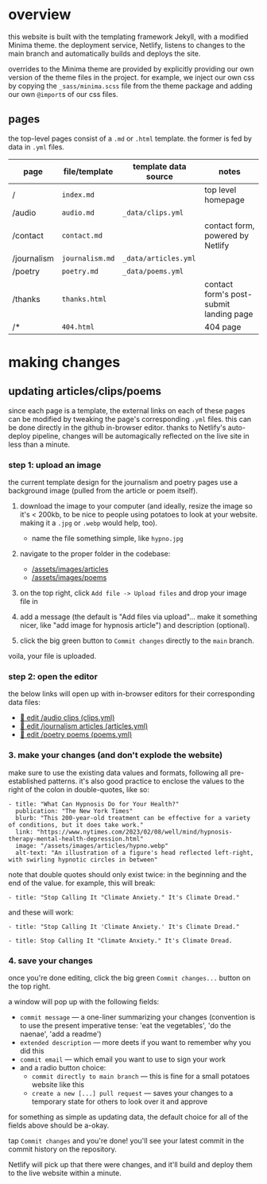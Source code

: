 # overview
this website is built with the templating framework Jekyll, with a modified Minima theme. the deployment service, Netlify, listens to changes to the main branch and automatically builds and deploys the site.

overrides to the Minima theme are provided by explicitly providing our own version of the theme files in the project. for example, we inject our own css by copying the `_sass/minima.scss` file from the theme package and adding our own `@import`s of our css files.

## pages
the top-level pages consist of a `.md` or `.html` template. the former is fed by data in `.yml` files.

| page | file/template | template data source | notes |
|---|---|---|---|
| / | `index.md` || top level homepage
| /audio | `audio.md` | `_data/clips.yml` |
| /contact | `contact.md`  || contact form, powered by Netlify
| /journalism | `journalism.md` | `_data/articles.yml`
| /poetry | `poetry.md` | `_data/poems.yml`
| /thanks | `thanks.html` || contact form's post-submit landing page
| /* | `404.html` || 404 page

# making changes

## updating articles/clips/poems
since each page is a template, the external links on each of these pages can be modified by tweaking the page's corresponding `.yml` files. this can be done directly in the github in-browser editor. thanks to Netlify's auto-deploy pipeline, changes will be automagically reflected on the live site in less than a minute.

### step 1: upload an image
the current template design for the journalism and poetry pages use a background image (pulled from the article or poem itself).

1. download the image to your computer (and ideally, resize the image so it's < 200kb, to be nice to people using potatoes to look at your website. making it a `.jpg` or `.webp` would help, too).
	- name the file something simple, like `hypno.jpg`

2. navigate to the proper folder in the codebase:
	- [/assets/images/articles](https://github.com/a-hannah-seo/hannah-seo/tree/main/assets/images/articles)
	- [/assets/images/poems](https://github.com/a-hannah-seo/hannah-seo/tree/main/assets/images/poems)

3. on the top right, click `Add file -> Upload files` and drop your image file in
4. add a message (the default is "Add files via upload"... make it something nicer, like "add image for hypnosis article") and description (optional). 
5. click the big green button to `Commit changes` directly to the `main` branch.

voila, your file is uploaded.

### step 2: open the editor
the below links will open up with in-browser editors for their corresponding data files:
- [🔗 edit /audio clips (clips.yml)](https://github.com/a-hannah-seo/hannah-seo/edit/main/_data/clips.yml) 
- [🔗 edit /journalism articles (articles.yml)](https://github.com/a-hannah-seo/hannah-seo/edit/main/_data/articles.yml)
- [🔗 edit /poetry poems (poems.yml)](https://github.com/a-hannah-seo/hannah-seo/edit/main/_data/poems.yml)

### 3. make your changes (and don't explode the website)
make sure to use the existing data values and formats, following all pre-established patterns. it's also good practice to enclose the values to the right of the colon in double-quotes, like so:
```
- title: "What Can Hypnosis Do for Your Health?"
  publication: "The New York Times"
  blurb: "This 200-year-old treatment can be effective for a variety of conditions, but it does take work."
  link: "https://www.nytimes.com/2023/02/08/well/mind/hypnosis-therapy-mental-health-depression.html"
  image: "/assets/images/articles/hypno.webp"
  alt-text: "An illustration of a figure's head reflected left-right, with swirling hypnotic circles in between"
```

note that double quotes should only exist twice: in the beginning and the end of the value. for example, this will break:
 ```
- title: "Stop Calling It "Climate Anxiety." It's Climate Dread."
```
and these will work:
```
- title: "Stop Calling It 'Climate Anxiety.' It's Climate Dread."
```
```
- title: Stop Calling It "Climate Anxiety." It's Climate Dread.
```

### 4. save your changes
once you're done editing, click the big green `Commit changes...` button on the top right.

a window will pop up with the following fields:
- `commit message` — a one-liner summarizing your changes (convention is to use the present imperative tense: 'eat the vegetables', 'do the naenae', 'add a readme')
- `extended description` — more deets if you want to remember why you did this
- `commit email` — which email you want to use to sign your work
- and a radio button choice:
	- `commit directly to main branch` — this is fine for a small potatoes website like this
	- `create a new [...] pull request` — saves your changes to a temporary state for others to look over it and approve

for something as simple as updating data, the default choice for all of the fields above should be a-okay.

tap `Commit changes` and you're done! you'll see your latest commit in the commit history on the repository.

Netlify will pick up that there were changes, and it'll build and deploy them to the live website within a minute. 
